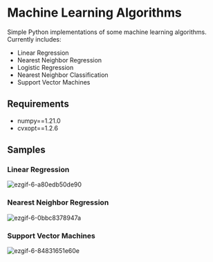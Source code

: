 # Machine Learning Algorithms

Simple Python implementations of some machine learning algorithms.
Currently includes:

- Linear Regression
- Nearest Neighbor Regression
- Logistic Regression
- Nearest Neighbor Classification
- Support Vector Machines

## Requirements

- numpy==1.21.0
- cvxopt==1.2.6

## Samples

### Linear Regression

![ezgif-6-a80edb50de90](https://user-images.githubusercontent.com/65565946/126893678-16c7ca8c-70c5-4650-ac71-22cb5a0f0c29.gif)

### Nearest Neighbor Regression

![ezgif-6-0bbc8378947a](https://user-images.githubusercontent.com/65565946/126893245-51161e51-2012-4b28-b8f6-a127c2cf2d1b.png)

### Support Vector Machines

![ezgif-6-84831651e60e](https://user-images.githubusercontent.com/65565946/126893695-91468489-c090-40d6-bc60-381da7778664.png)
